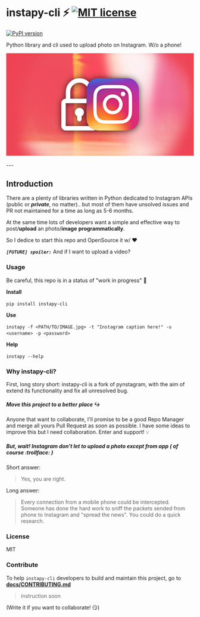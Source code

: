 # **instapy-cli** :zap: [![MIT license](https://img.shields.io/github/license/b3nab/instapy-cli.svg)](https://github.com/b3nab/instapy-cli/blob/master/LICENSE)


[![PyPI version](https://badge.fury.io/py/instapy-cli@.png)](https://badge.fury.io/py/instapy-cli)

Python library and cli used to upload photo on Instagram. W/o a phone!

<p align="center">
  <img src="docs/instagram-private-banner.png" alt="instagram-private-api" width="650px">
</p>
---

## Introduction
There are a plenty of libraries written in Python dedicated to Instagram APIs (public or ***private***, no matter).. but most of them have unsolved issues and PR not maintained for a time as long as 5-6 months.

At the same time lots of developers want a simple and effective way to post/**upload** an photo/**image** **programmatically**.

So I dedice to start this repo and OpenSource it w/ :heart:


***`[FUTURE] spoiler:`*** And if I want to upload a video?


### Usage
Be careful, this repo is in a status of "work in progress" :rotating_light:

**Install**

`pip install instapy-cli`

**Use**

`instapy -f <PATH/TO/IMAGE.jpg> -t "Instagram caption here!" -u <username> -p <password>`

**Help**

`instapy --help`

### Why instapy-cli?
First, long story short: instapy-cli is a fork of pynstagram, with the aim of extend its functionality and fix all unresolved bug.

##### Move this project to a better place :arrow_right_hook:
Anyone that want to collaborate, I'll promise to be a good Repo Manager and merge all yours Pull Request as soon as possible.
I have some ideas to improve this but I need collaboration. Enter and support! :bulb:

##### But, wait! Instagram don't let to upload a photo except from app ( of course :trollface: )
Short answer:
> Yes, you are right.

Long answer:
> Every connection from a mobile phone could be intercepted. Someone has done the hard work to sniff the packets sended from phone to Instagram and "spread the news". You could do a quick research.

### License
MIT


### Contribute
To help `instapy-cli` developers to build and maintain this project, go to **[docs/CONTRIBUTING.md](/docs/CONTRIBUTING.md)**
> instruction soon

(Write it if you want to collaborate! :smirk:)
